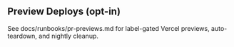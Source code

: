 ## Preview Deploys (opt-in)
See docs/runbooks/pr-previews.md for label-gated Vercel previews, auto-teardown, and nightly cleanup.
